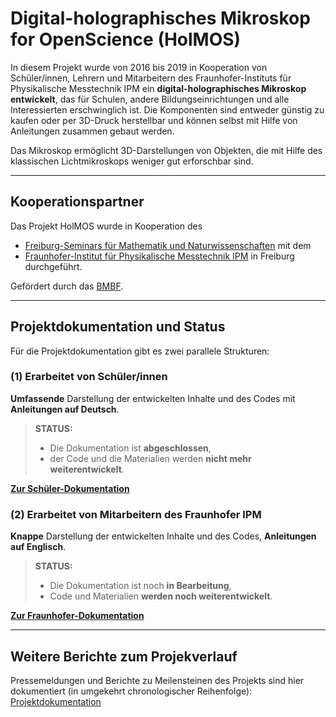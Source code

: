 # Digital-holographisches Mikroskop for OpenScience (HolMOS)

In diesem Projekt wurde von 2016 bis 2019 in Kooperation von Schüler/innen, Lehrern und Mitarbeitern des Fraunhofer-Instituts für Physikalische Messtechnik IPM ein **digital-holographisches Mikroskop entwickelt**, das für Schulen, andere Bildungseinrichtungen und alle Interessierten erschwinglich ist. Die Komponenten sind entweder günstig zu kaufen oder per 3D-Druck herstellbar und können selbst mit Hilfe von Anleitungen zusammen gebaut werden. 

Das Mikroskop ermöglicht 3D-Darstellungen von Objekten, die mit Hilfe des klassischen Lichtmikroskops weniger gut erforschbar sind. 

----

## Kooperationspartner

Das Projekt HolMOS wurde in Kooperation des 
* [Freiburg-Seminars für Mathematik und Naturwissenschaften](https://freiburg-seminar.de/stichwort/holmos/) mit dem     
* [Fraunhofer-Institut für Physikalische Messtechnik IPM](https://www.ipm.fraunhofer.de) in Freiburg durchgeführt. 
    
Gefördert durch das [BMBF](https://www.bmbf.de/).


----

##  Projektdokumentation und Status

Für die Projektdokumentation gibt es zwei parallele Strukturen: 

### (1) Erarbeitet von Schüler/innen

**Umfassende** Darstellung der entwickelten Inhalte und des Codes mit **Anleitungen auf Deutsch**. 


> **STATUS:** 
> * Die Dokumentation ist **abgeschlossen**, 
> * der Code und die Materialien werden **nicht mehr weiterentwickelt**. 


**[Zur Schüler-Dokumentation](https://github.com/holmos-mikroskop/holmos/wiki)**


### (2) Erarbeitet von Mitarbeitern des Fraunhofer IPM

**Knappe** Darstellung der entwickelten Inhalte und des Codes, **Anleitungen auf Englisch**.

> **STATUS:** 
> * Die Dokumentation ist noch **in Bearbeitung**, 
> * Code und Materialien **werden noch weiterentwickelt**. 

**[Zur Fraunhofer-Dokumentation](https://github.com/holmos-ipm)**

----

## Weitere Berichte zum Projekverlauf

Pressemeldungen und Berichte zu Meilensteinen des Projekts sind hier dokumentiert (in umgekehrt chronologischer Reihenfolge): [Projektdokumentation](https://freiburg-seminar.de/stichwort/holmos/)


